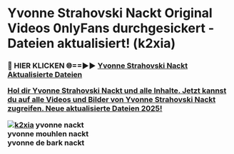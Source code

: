 # Yvonne Strahovski Nackt Original Videos 0nlyFans durchgesickert - Dateien aktualisiert! (k2xia)

<h3>🔴 HIER KLICKEN 🌐==►► <a href="https://tinyurl.com/h6vf6nb8" rel="nofollow">Yvonne Strahovski Nackt Aktualisierte Dateien

Hol dir Yvonne Strahovski Nackt und alle Inhalte. Jetzt kannst du auf alle Videos und Bilder von Yvonne Strahovski Nackt zugreifen. Neue aktualisierte Dateien 2025!

[![k2xia](https://i.imgur.com/sD4kR3V.gif)](https://tinyurl.com/h6vf6nb8)
yvonne nackt<br>
yvonne mouhlen nackt<br>
yvonne de bark nackt